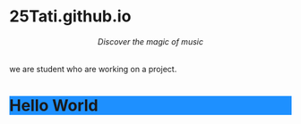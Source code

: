 # 25Tati.github.io
<html>
<head>
<title>Page Title</title>
</head>
<body>

<h6 style="text-align:center;">Discover the magic of music</h6>
<p>we are student who are working on a project.</p>
<h1 style="background-color:DodgerBlue;">Hello World</h1> 
